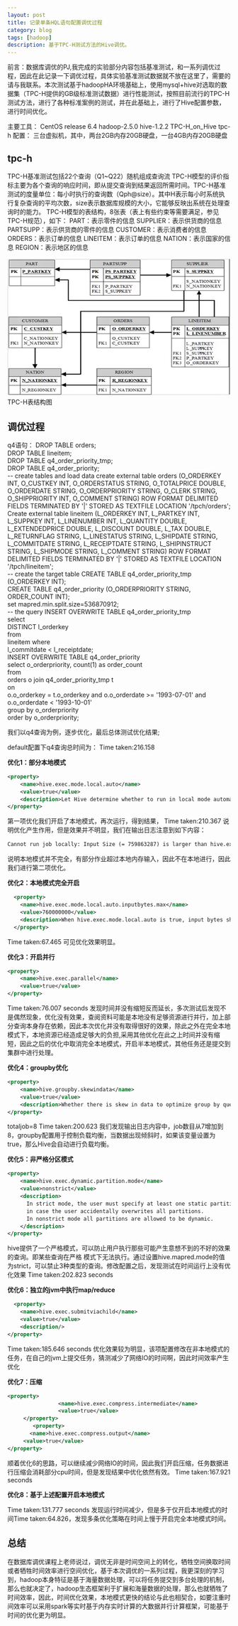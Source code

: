 ```yaml
---
layout: post
title: 记录单条HQL语句配置调优过程
category: blog
tags: [hadoop]
description: 基于TPC-H测试方法的Hive调优。
---
```


前言：数据库调优的PJ,我完成的实验部分内容包括基准测试，和一系列调优过程，因此在此记录一下调优过程，具体实验基准测试数据就不放在这里了，需要的请与我联系。本次测试基于hadoopHA环境基础上，使用mysql+hive对选取的数据集（TPC-H提供的GB级标准测试数据）进行性能测试，按照目前流行的TPC-H测试方法，进行了各种标准案例的测试，并在此基础上，进行了Hive配置参数，进行时间优化。
   
主要工具：
CentOS release 6.4
hadoop-2.5.0
hive-1.2.2
TPC-H_on_Hive
tpc-h
配置：
三台虚拟机，其中，两台2GB内存20GB硬盘，一台4GB内存20GB硬盘
   
## tpc-h
TPC-H基准测试包括22个查询（Q1~Q22）随机组成查询流
TPC-H模型的评价指标主要为各个查询的响应时间，即从提交查询到结果返回所需时间。TPC-H基准测试的度量单位：每小时执行的查询数（Qph@size）。其中H表示每小时系统执行复杂查询的平均次数，size表示数据库规模的大小，它能够反映出系统在处理查询时的能力。
TPC-H模型的表结构，8张表（表上有些约束等需要满足，参见TPC-H规范），如下：
PART：表示零件的信息
SUPPLIER：表示供货商的信息
PARTSUPP：表示供货商的零件的信息
CUSTOMER：表示消费者的信息
ORDERS：表示订单的信息
LINEITEM：表示订单的信息
NATION：表示国家的信息
REGION：表示地区的信息

![](https://github.com/Yangtiancoder/Yangtiancoder.github.io/blob/master/assets/images/hiveim-1.png?raw=true)
TPC-H表结构图

## 调优过程

q4语句：
DROP TABLE orders;  
DROP TABLE lineitem;  
DROP TABLE q4_order_priority_tmp;  
DROP TABLE q4_order_priority;  
-- create tables and load data
create external table orders (O_ORDERKEY INT, O_CUSTKEY INT, O_ORDERSTATUS STRING, O_TOTALPRICE DOUBLE, O_ORDERDATE STRING, O_ORDERPRIORITY STRING, O_CLERK STRING, O_SHIPPRIORITY INT, O_COMMENT STRING) ROW FORMAT DELIMITED FIELDS TERMINATED BY '|' STORED AS TEXTFILE LOCATION '/tpch/orders';  
Create external table lineitem (L_ORDERKEY INT, L_PARTKEY INT, L_SUPPKEY INT, L_LINENUMBER INT, L_QUANTITY DOUBLE, L_EXTENDEDPRICE DOUBLE, L_DISCOUNT DOUBLE, L_TAX DOUBLE, L_RETURNFLAG STRING, L_LINESTATUS STRING, L_SHIPDATE STRING, L_COMMITDATE STRING, L_RECEIPTDATE STRING, L_SHIPINSTRUCT STRING, L_SHIPMODE STRING, L_COMMENT STRING) ROW FORMAT DELIMITED FIELDS TERMINATED BY '|' STORED AS TEXTFILE LOCATION '/tpch/lineitem';  
-- create the target table
CREATE TABLE q4_order_priority_tmp (O_ORDERKEY INT);  
CREATE TABLE q4_order_priority (O_ORDERPRIORITY STRING, ORDER_COUNT INT);  
set mapred.min.split.size=536870912;  
-- the query
INSERT OVERWRITE TABLE q4_order_priority_tmp   
select   
  DISTINCT l_orderkey   
from   
  lineitem 
where   
  l_commitdate < l_receiptdate;  
INSERT OVERWRITE TABLE q4_order_priority   
select o_orderpriority, count(1) as order_count   
from   
  orders o join q4_order_priority_tmp t   
  on   
o.o_orderkey = t.o_orderkey and o.o_orderdate >= '1993-07-01' and o.o_orderdate < '1993-10-01'   
group by o_orderpriority   
order by o_orderpriority;  

我们以q4查询为例，逐步优化，最后总体测试优化结果;

default配置下q4查询总时间为：
Time taken:216.158

**优化1：部分本地模式**
```xml
<property>
    <name>hive.exec.mode.local.auto</name>
    <value>true</value>
    <description>Let Hive determine whether to run in local mode automatically</description>
</property>
```
第一项优化我们开启了本地模式，再次运行，得到结果，
Time taken:210.367
说明优化产生作用，但是效果并不明显，我们在输出日志注意到如下内容：
```xml
Cannot run job locally: Input Size (= 759863287) is larger than hive.exec.mode.local.auto.inputbytes.max (= 134217728)
```
说明本地模式并不完全，有部分作业超过本地内存输入，因此不在本地进行，因此我们进行第二项优化。

**优化2：本地模式完全开启**
```xml
  <property>
    <name>hive.exec.mode.local.auto.inputbytes.max</name>
    <value>760000000</value>
    <description>When hive.exec.mode.local.auto is true, input bytes should less than this for local mode.</description>
  </property>
```
Time taken:67.465
可见优化效果明显。

**优化3：开启并行**
```xml
<property>
    <name>hive.exec.parallel</name>
    <value>true</value>
</property>
```
Time taken:76.007 seconds
发现时间并没有缩短反而延长，多次测试后发现不是偶然现象，优化没有效果，查阅资料可能是本地没有足够资源进行并行，加上部分查询本身存在依赖，因此本次优化并没有取得很好的效果，除此之外在完全本地模式下，本地资源已经造成足够大的负担,采用其他优化在此之上时间并没有缩短，因此之后的优化中取消完全本地模式，开启半本地模式，其他任务还是提交到集群中进行处理。

**优化4：groupby优化**
```xml
<property>
    <name>hive.groupby.skewindata</name>
    <value>true</value>
    <description>Whether there is skew in data to optimize group by queries</description>
</property>
```
totaljob=8
Time taken:200.623
我们发现输出日志内容中，job数目从7增加到8，groupby配置用于控制负载均衡，当数据出现倾斜时，如果该变量设置为true，那么Hive会自动进行负载均衡。

**优化5：非严格分区模式**
```xml
<property>
    <name>hive.exec.dynamic.partition.mode</name>
    <value>nonstrict</value>
    <description>
      In strict mode, the user must specify at least one static partition
      in case the user accidentally overwrites all partitions.
      In nonstrict mode all partitions are allowed to be dynamic.
    </description>
</property>
```
hive提供了一个严格模式，可以防止用户执行那些可能产生意想不到的不好的效果的查询。即某些查询在严格
模式下无法执行。通过设置hive.mapred.mode的值为strict，可以禁止3种类型的查询。修改配置之后，发现测试在时间运行上没有优化效果
Time taken:202.823 seconds

**优化6：独立的jvm中执行map/reduce**
```xml
  <property>
    <name>hive.exec.submitviachild</name>
    <value>true</value>
    <description/>
</property>
```
Time taken:185.646 seconds
优化效果较为明显，该项配置修改在非本地模式的任务，在自己的jvm上提交任务，猜测减少了网络IO的时间啊，因此时间效率产生优化

**优化7：压缩**
```xml
<property>
                <name>hive.exec.compress.intermediate</name>
                <value>true</value>
     </property>
        <property>
       <name>hive.exec.compress.output</name>
     <value>true</value>
</property>
```
顺着优化6的思路，可以继续减少网络IO的时间，因此我们开启压缩，任务数据进行压缩会消耗部分cpu时间，但是发现结果中优化依然有效。
Time taken:167.921 seconds

**优化8：基于上述配置开启本地模式**  

Time taken:131.777 seconds
发现运行时间减少，但是多于仅开启本地模式的时间Time taken:64.826，发现多条优化策略在时间上慢于开启完全本地模式时间。

## 总结

在数据库调优课程上老师说过，调优无非是时间空间上的转化，牺牲空间换取时间或者牺牲时间效率进行空间优化，基于本次调优的一系列过程，我更深刻的学习到，hadoop本身特征是基于海量数据处理，可以将任务提交到多台处理的机制，那么也就决定了，hadoop生态框架利于扩展和海量数据的处理，那么也就牺牲了时间效率，因此，时间优化效果，本地模式更快的结论与此也相契合，如要注重时间效率可以采用spark等实时基于内存实时计算的大数据并行计算框架，可能基于时间的优化更为明显。
